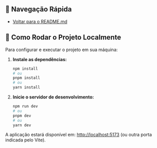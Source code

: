 ## 🔗 Navegação Rápida

* [Voltar para o README.md](./README.md)

## 🚀 Como Rodar o Projeto Localmente

Para configurar e executar o projeto em sua máquina:

1.  **Instale as dependências:**

    ```bash
    npm install
    # ou
    pnpm install
    # ou
    yarn install
    ```

2.  **Inicie o servidor de desenvolvimento:**

    ```bash
    npm run dev
    # ou
    pnpm dev
    # ou
    yarn dev
    ```

A aplicação estará disponível em: [http://localhost:5173](http://localhost:5173) (ou outra porta indicada pelo Vite).
